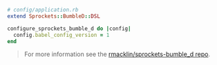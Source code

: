 ```rb
# config/application.rb
extend Sprockets::BumbleD::DSL

configure_sprockets_bumble_d do |config|
  config.babel_config_version = 1
end
```

<blockquote class="babel-callout babel-callout-info">
  <p>
    For more information see the <a href="https://github.com/rmacklin/sprockets-bumble_d">rmacklin/sprockets-bumble_d repo</a>.
  </p>
</blockquote>
